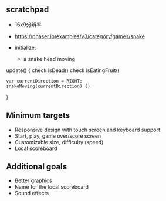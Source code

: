 ## scratchpad
- 16x9分辨率
- https://phaser.io/examples/v3/category/games/snake

- initialize: 
	- a snake head moving

update() {
	check isDead()
	check isEatingFruit()
	
	var currentDirection = RIGHT;
	snakeMoving(currentDirection) {}
	
	
}

## Minimum targets
- Responsive design with touch screen and keyboard support
- Start, play, game over/score screen
- Customizable size, difficulty (speed)
- Local scoreboard

## Additional goals
- Better graphics
- Name for the local scoreboard
- Sound effects



